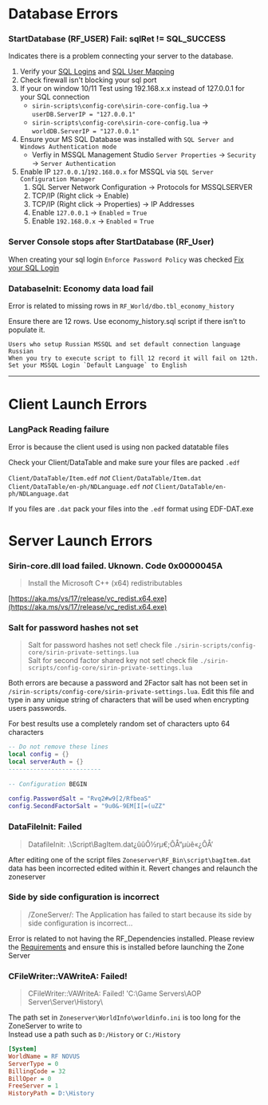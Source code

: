 # Database Errors

### StartDatabase (RF_USER) Fail: sqlRet != SQL_SUCCESS 

Indicates there is a problem connecting your server to the database.
1) Verify your [SQL Logins](databases#sql-logins-to-access-database) and [SQL User Mapping](databases#user-mapping)
2) Check firewall isn't blocking your sql port
3) If your on window 10/11  Test using 192.168.x.x  instead of 127.0.0.1  for your SQL connection
    - `sirin-scripts\config-core\sirin-core-config.lua` -> `userDB.ServerIP = "127.0.0.1"`
    - `sirin-scripts\config-core\sirin-core-config.lua` -> `worldDB.ServerIP = "127.0.0.1"`
4) Ensure your MS SQL Database was installed with `SQL Server and Windows Authentication mode`
    - Verfiy in MSSQL Management Studio `Server Properties` -> `Security` -> `Server Authentication`
5) Enable IP `127.0.0.1`/`192.168.0.x` for MSSQL via `SQL Server Configuration Manager`
    1) SQL Server Network Configuration -> Protocols for MSSQLSERVER
    2) TCP/IP  (Right click -> Enable)
    3) TCP/IP  (Right click -> Properties) -> IP Addresses
    4) Enable `127.0.0.1` -> `Enabled` = `True`
    5) Enable `192.168.0.x` -> `Enabled` = `True`

### Server Console stops after StartDatabase (RF_User)

When creating your sql login `Enforce Password Policy` was checked [Fix your SQL Login](databases#sql-logins-to-access-database)

### DatabaseInit: Economy data load fail

Error is related to missing rows in `RF_World/dbo.tbl_economy_history`

Ensure there are 12 rows. Use economy_history.sql script if there isn’t to populate it.

```
Users who setup Russian MSSQL and set default connection language Russian
When you try to execute script to fill 12 record it will fail on 12th. 
Set your MSSQL Login `Default Language` to English
```

***

# Client Launch Errors

### LangPack Reading failure

Error is because the client used is using non packed datatable files

Check your Client/DataTable and make sure your files are packed `.edf`

`Client/DataTable/Item.edf` _not_ `Client/DataTable/Item.dat`
`Client/DataTable/en-ph/NDLanguage.edf` _not_ `Client/DataTable/en-ph/NDLanguage.dat`

If you files are `.dat` pack your files into the `.edf` format using EDF-DAT.exe

# Server Launch Errors

### Sirin-core.dll load failed. Uknown. Code 0x0000045A

> Install the Microsoft C++ (x64) redistributables 

[https://aka.ms/vs/17/release/vc_redist.x64.exe](https://aka.ms/vs/17/release/vc_redist.x64.exe)

### Salt for password hashes not set
> Salt for password hashes not set! check file `./sirin-scripts/config-core/sirin-private-settings.lua` \
> Salt for second factor shared key not set! check file `./sirin-scripts/config-core/sirin-private-settings.lua`

Both errors are because a password and 2Factor salt has not been set in `/sirin-scripts/config-core/sirin-private-settings.lua`. Edit this file and type in any unique string of characters that will be used when encrypting users passwords.

For best results use a completely random set of characters upto 64 characters

```lua
-- Do not remove these lines
local config = {}
local serverAuth = {}
--------------------------
 
-- Configuration BEGIN
 
config.PasswordSalt = "Rvq2#w9[2/RfbeaS"
config.SecondFactorSalt = "9u0&-9EM[I[=(uZZ"
```
### DataFileInit: Failed
> DatafileInit: .\Script\BagItem.dat¿ûûÔ½rµ€;ÔÅ“µùê«¿ÔÅ’

After editing one of the script files `Zoneserver\RF_Bin\script\bagItem.dat` data has been incorrected edited within it. Revert changes and relaunch the zoneserver

### Side by side configuration is incorrect
> /ZoneServer/: The Application has failed to start because its side by side configuration is incorrect... 

Error is related to not having the RF_Dependencies installed. Please review the [Requirements](quickstart#requirements) and
ensure this is installed before launching the Zone Server

### CFileWriter::VAWriteA: Failed! 
> CFileWriter::VAWriteA: Failed! 'C:\Game Servers\AOP Server\Server\History\

The path set in `Zoneserver\WorldInfo\worldinfo.ini` is too long for the ZoneServer to write to \
Instead use a path such as `D:/History` or `C:/History` 

```ini
[System]
WorldName = RF NOVUS
ServerType = 0
BillingCode = 32
BillOper = 0
FreeServer = 1
HistoryPath = D:\History
```
